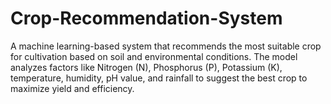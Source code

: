 # Crop-Recommendation-System
A machine learning-based system that recommends the most suitable crop for cultivation based on soil and environmental conditions. The model analyzes factors like Nitrogen (N), Phosphorus (P), Potassium (K), temperature, humidity, pH value, and rainfall to suggest the best crop to maximize yield and efficiency.
